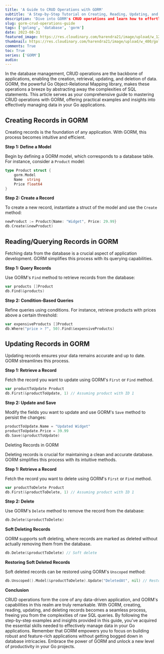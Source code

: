 ```yaml
---
title: 'A Guide to CRUD Operations with GORM'
subtitle: 'A Step-by-Step Tutorial on Creating, Reading, Updating, and Deleting Records using GORM in Go'
description: 'Dive into GORM's CRUD operations and learn how to effortlessly manage data in your Go applications. Explore practical examples for creating, reading, updating, and deleting records using GORM.'
slug: gorm-crud-operations-guide
tags: ['golang', 'database', 'gorm']
date: 2023-08-31
featured_image: https://res.cloudinary.com/harendra21/image/upload/w_1200/golangwithexample/learn-gorm_yqoeio.png
thumbnail: https://res.cloudinary.com/harendra21/image/upload/w_400/golangwithexample/learn-gorm_yqoeio.png
comments: True
toc: True
series: ['GORM']
audio: 
---
```


In the database management, CRUD operations are the backbone of applications, enabling the creation, retrieval, updating, and deletion of data. GORM, the powerful Go Object-Relational Mapping library, makes these operations a breeze by abstracting away the complexities of SQL statements. This article serves as your comprehensive guide to mastering CRUD operations with GORM, offering practical examples and insights into effectively managing data in your Go applications.

## Creating Records in GORM
Creating records is the foundation of any application. With GORM, this process becomes intuitive and efficient.

**Step 1: Define a Model**

Begin by defining a GORM model, which corresponds to a database table. For instance, consider a `Product` model:

```go
type Product struct {
    gorm.Model
    Name  string
    Price float64
}
```

**Step 2: Create a Record**

To create a new record, instantiate a struct of the model and use the `Create` method:

```go
newProduct := Product{Name: "Widget", Price: 29.99}
db.Create(&newProduct)
```

## Reading/Querying Records in GORM

Fetching data from the database is a crucial aspect of application development. GORM simplifies this process with its querying capabilities.

**Step 1: Query Records**

Use GORM's `Find` method to retrieve records from the database:

```go
var products []Product
db.Find(&products)
```

**Step 2: Condition-Based Queries**

Refine queries using conditions. For instance, retrieve products with prices above a certain threshold:

```go
var expensiveProducts []Product
db.Where("price > ?", 50).Find(&expensiveProducts)
```

## Updating Records in GORM

Updating records ensures your data remains accurate and up to date. GORM streamlines this process.

**Step 1: Retrieve a Record**

Fetch the record you want to update using GORM's `First` or `Find` method.

```go
var productToUpdate Product
db.First(&productToUpdate, 1) // Assuming product with ID 1
```

**Step 2: Update and Save**

Modify the fields you want to update and use GORM's `Save` method to persist the changes:

```go
productToUpdate.Name = "Updated Widget"
productToUpdate.Price = 39.99
db.Save(&productToUpdate)
```

Deleting Records in GORM

Deleting records is crucial for maintaining a clean and accurate database. GORM simplifies this process with its intuitive methods.

**Step 1: Retrieve a Record**

Fetch the record you want to delete using GORM's `First` or `Find` method.

```go
var productToDelete Product
db.First(&productToDelete, 1) // Assuming product with ID 1
```

**Step 2: Delete**

Use GORM's `Delete` method to remove the record from the database:

```go
db.Delete(&productToDelete)
```

**Soft Deleting Records**

GORM supports soft deleting, where records are marked as deleted without actually removing them from the database.

```go
db.Delete(&productToDelete) // Soft delete
```

**Restoring Soft Deleted Records**

Soft deleted records can be restored using GORM's `Unscoped` method:

```go
db.Unscoped().Model(&productToDelete).Update("DeletedAt", nil) // Restore soft deleted record
```

**Conclusion**

CRUD operations form the core of any data-driven application, and GORM's capabilities in this realm are truly remarkable. With GORM, creating, reading, updating, and deleting records becomes a seamless process, freeing you from the complexities of raw SQL queries. By following the step-by-step examples and insights provided in this guide, you've acquired the essential skills needed to effectively manage data in your Go applications. Remember that GORM empowers you to focus on building robust and feature-rich applications without getting bogged down in database intricacies. Embrace the power of GORM and unlock a new level of productivity in your Go projects.